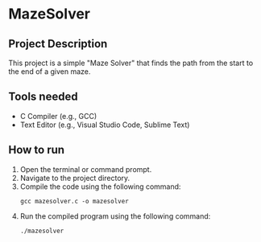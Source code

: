 # MazeSolver

## Project Description

This project is a simple "Maze Solver" that finds the path from the start to the end of a given maze.

## Tools needed

- C Compiler (e.g., GCC)
- Text Editor (e.g., Visual Studio Code, Sublime Text)

## How to run

1. Open the terminal or command prompt.
2. Navigate to the project directory.
3. Compile the code using the following command:
   ```
   gcc mazesolver.c -o mazesolver
   ```
4. Run the compiled program using the following command:
   ```
   ./mazesolver
   ```
